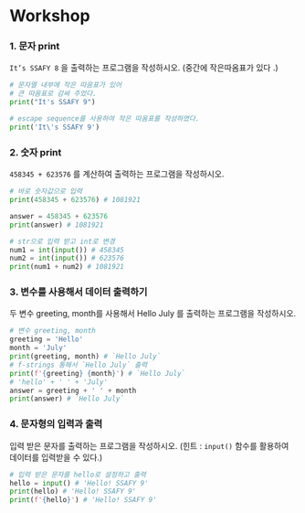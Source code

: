 # Workshop

### 1. 문자 print
`It’s SSAFY 8` 을 출력하는 프로그램을 작성하시오. (중간에 작은따옴표가 있다 .)
```python
# 문자열 내부에 작은 따음표가 있어
# 큰 따옴표로 감싸 주었다.
print("It's SSAFY 9")

# escape sequence를 사용하여 작은 따옴표를 작성하였다.
print('It\'s SSAFY 9')
```


### 2. 숫자 print
`458345 + 623576` 를 계산하여 출력하는 프로그램을 작성하시오.
```python
# 바로 숫자값으로 입력
print(458345 + 623576) # 1081921

answer = 458345 + 623576
print(answer) # 1081921

# str으로 입력 받고 int로 변경
num1 = int(input()) # 458345
num2 = int(input()) # 623576
print(num1 + num2) # 1081921
``` 


### 3. 변수를 사용해서 데이터 출력하기
두 변수 greeting, month를 사용해서 Hello July 를 출력하는 프로그램을 작성하시오.
```python
# 변수 greeting, month 
greeting = 'Hello'
month = 'July'
print(greeting, month) # `Hello July`
# f-strings 통해서 `Hello July` 출력
print(f'{greeting} {month}') # `Hello July`
# 'hello' + ' ' + 'July'
answer = greeting + ' ' + month
print(answer) # `Hello July`
``` 



### 4. 문자형의 입력과 출력
입력 받은 문자를 출력하는 프로그램을 작성하시오.
(힌트 : `input()` 함수를 활용하여 데이터를 입력받을 수 있다.)

```python
# 입력 받은 문자를 hello로 설정하고 출력
hello = input() # 'Hello! SSAFY 9'
print(hello) # 'Hello! SSAFY 9'
print(f'{hello}') # 'Hello! SSAFY 9'
```
